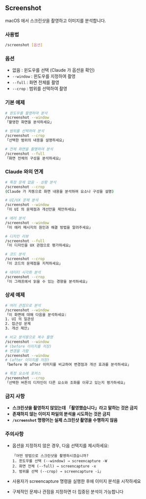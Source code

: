 ## Screenshot

macOS 에서 스크린샷을 촬영하고 이미지를 분석합니다.

### 사용법

```bash
/screenshot [옵션]
```

### 옵션

- 없음 : 윈도우를 선택 (Claude 가 옵션을 확인)
- `--window` : 윈도우를 지정하여 촬영
- `--full` : 화면 전체를 촬영
- `--crop` : 범위를 선택하여 촬영

### 기본 예제

```bash
# 윈도우를 촬영하여 분석
/screenshot --window
「촬영한 화면을 분석하세요」

# 범위를 선택하여 분석
/screenshot --crop
「선택한 범위의 내용을 설명하세요」

# 전체 화면을 촬영하여 분석
/screenshot --full
「화면 전체의 구성을 분석하세요」
```

### Claude 와의 연계

```bash
# 특정 문제 없음 - 상황 분석
/screenshot --crop
(Claude 가 자동으로 화면 내용을 분석하여 요소나 구성을 설명)

# UI/UX 문제 분석
/screenshot --window
「이 UI 의 문제점과 개선안을 제안하세요」

# 에러 분석
/screenshot --window
「이 에러 메시지의 원인과 해결 방법을 알려주세요」

# 디자인 리뷰
/screenshot --full
「이 디자인을 UX 관점으로 평가하세요」

# 코드 분석
/screenshot --crop
「이 코드의 문제점을 지적하세요」

# 데이터 시각화 분석
/screenshot --crop
「이 그래프에서 읽을 수 있는 경향을 분석하세요」
```

### 상세 예제

```bash
# 여러 관점으로 분석
/screenshot --window
「이 화면에 대해 다음을 분석하세요:
1. UI 의 일관성
2. 접근성 문제
3. 개선 제안」

# 비교 분석용으로 복수 촬영
/screenshot --window
# (before 이미지를 저장)
# 변경을 가함
/screenshot --window
# (after 이미지를 저장)
「before 와 after 이미지를 비교하여 변경점과 개선 효과를 분석하세요」

# 특정 요소에 포커스
/screenshot --crop
「선택한 버튼의 디자인이 다른 요소와 조화를 이루고 있는지 평가하세요」
```

### 금지 사항

- **스크린샷을 촬영하지 않았는데 「촬영했습니다」라고 말하는 것은 금지**
- **존재하지 않는 이미지 파일의 분석을 시도하는 것은 금지**
- **`/screenshot` 명령어는 실제 스크린샷 촬영을 수행하지 않음**

### 주의사항

- 옵션을 지정하지 않은 경우, 다음 선택지를 제시하세요:

  ```
  「어떤 방법으로 스크린샷을 촬영하시겠습니까?
  1. 윈도우를 선택 (--window) → screencapture -W
  2. 화면 전체 (--full) → screencapture -x
  3. 범위를 선택 (--crop) → screencapture -i」
  ```

- 사용자가 screencapture 명령을 실행한 후에 이미지 분석을 시작하세요
- 구체적인 문제나 관점을 지정하면 더 집중된 분석이 가능합니다